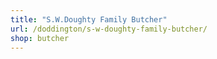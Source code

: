 ```yaml
---
title: "S.W.Doughty Family Butcher"
url: /doddington/s-w-doughty-family-butcher/
shop: butcher
---
```

